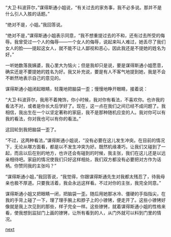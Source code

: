 
“大卫·科波菲尔，”谋得斯通小姐说，“有关过去的家务事，我不必多说。那并不是什么引人入胜的话题。”

“绝对不是，小姐。”我回答说。

“绝对不是，”谋得斯通小姐表示同意，“我不想重提过去的不和，还有过去所受的侮辱。我曾受过一个人的侮辱——一个女人的侮辱，说起来叫人难过，她丢尽了我们女人的脸——提起这女人，就不能不让人鄙视和恶心，因此我还是不提她的姓名为好。”

一听她数落我姨婆，我心里大为恼火；但是我却只是说，要是谋得斯通小姐愿意，确实还是不要提她的姓名为好。我又补充说，要是有人不客气地提到她，我是不会不断然地表示自己的意见的。

谋得斯通小姐闭起眼睛，轻蔑地把脑袋一歪；慢慢地睁开眼睛，接着说：

“大卫·科波菲尔，我用不着掩饰，你小时候，我对你有看法，不喜欢你。也许我的看法不对，或者是你长大后学好了。现在，这一点在我们之间已经不成问题了。我相信，我出生在一个以坚定著称的家庭，我不是那种随机应变的人。我对你可以有我的看法，你对我也可以有你的看法。”

这回轮到我把脑袋一歪了。

“不过，这两种看法，”谋得斯通小姐说，“没有必要在这儿发生冲突。在目前的情况下，无论从哪方面看，都是以不发生冲突为好。既然机缘凑巧，让我们又碰到了一起，而且以后在别的地方，也许还会有碰到的时候，我主张，我们在这儿还是以远亲相待吧。家庭的情况使我们只好这样相处，我们双方都没有必要把对方作为话柄。你赞同我的主张吗？”

“谋得斯通小姐，”我回答说，“我觉得，你跟谋得斯通先生对我都太残忍了，待我母亲也极不厚道。只要我活着，我会永远这样看。不过对你的主张，我完全同意。”

谋得斯通小姐又把眼睛一闭，把脑袋一歪。随后用她那冰冷、僵硬的手指指尖，在我的手背上碰了一下，理了理手腕上和脖子上的小镣铐，便走开了。这些小镣铐好像就是我上次见到的那些，样子完全一样。这些镣铐，就着谋得斯通小姐的性格来看，使我想到监狱门上画的镣铐，让所有看到的人，从门外就可以料到门里的情况。

[next](page350)